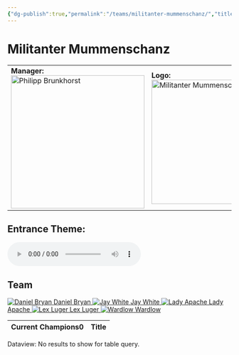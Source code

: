 ```yaml
---
{"dg-publish":true,"permalink":"/teams/militanter-mummenschanz/","title":"Militanter Mummenschanz","noteIcon":""}
---
```



# **Militanter Mummenschanz**

<table>
<tr>
<td><b>Manager:</b>
<div><a href="https://cptspaulding1980.github.io/choke-slam-wrestling/manager/philipp-brunkovic/" class="champ-card">
	  <img src="https://github.com/CptSpaulding1980/choke-slam-wrestling/releases/download/images/Philipp_Brunkovic.png" width="300" alt="Philipp Brunkhorst"></a>
</div>
</td>
<td><b>Logo:</b>
<img src="https://github.com/CptSpaulding1980/choke-slam-wrestling/releases/download/images//ChokeSlam_MM.png" width="280" alt="Militanter Mummenschanz"></td>
</tr>
</table>

## **Entrance Theme:**
<audio controls>
  <source src="https://github.com/CptSpaulding1980/choke-slam-wrestling/releases/download/audio/Militanter_Mummenschanz.mp3" type="audio/mpeg">
</audio>

## **Team**
<div class="championship-grid">
  <a href="https://cptspaulding1980.github.io/choke-slam-wrestling/wrestler/daniel-bryan" class="champ-card">
    <img src="https://github.com/CptSpaulding1980/choke-slam-wrestling/releases/download/images/Daniel_Bryan.png" alt="Daniel Bryan">
    <span>Daniel Bryan</span>
  </a>
  <a href="https://cptspaulding1980.github.io/choke-slam-wrestling/wrestler/jay-white" class="champ-card">
    <img src="https://github.com/CptSpaulding1980/choke-slam-wrestling/releases/download/images/Jay_White.png" alt="Jay White">
    <span>Jay White</span>
  </a>
  <a href="https://cptspaulding1980.github.io/choke-slam-wrestling/wrestler/lady-apache" class="champ-card">
    <img src="https://github.com/CptSpaulding1980/choke-slam-wrestling/releases/download/images/Lady_Apache.png" alt="Lady Apache">
    <span>Lady Apache</span>
  </a>
  <a href="https://cptspaulding1980.github.io/choke-slam-wrestling/wrestler/lex-luger" class="champ-card">
    <img src="https://github.com/CptSpaulding1980/choke-slam-wrestling/releases/download/images/Lex_Luger.png" alt="Lex Luger">
    <span>Lex Luger</span>
  </a>
  <a href="https://cptspaulding1980.github.io/choke-slam-wrestling/wrestler/wardlow" class="champ-card">
    <img src="https://github.com/CptSpaulding1980/choke-slam-wrestling/releases/download/images/Wardlow.png" alt="Wardlow">
    <span>Wardlow</span>
  </a>
</div>


<div><table class="dataview table-view-table"><thead class="table-view-thead"><tr class="table-view-tr-header"><th class="table-view-th"><span>Current Champions</span><span class="dataview small-text">0</span></th><th class="table-view-th"><span>Title</span></th></tr></thead><tbody class="table-view-tbody"></tbody></table><div class="dataview dataview-error-box"><p class="dataview dataview-error-message">Dataview: No results to show for table query.</p></div></div>
